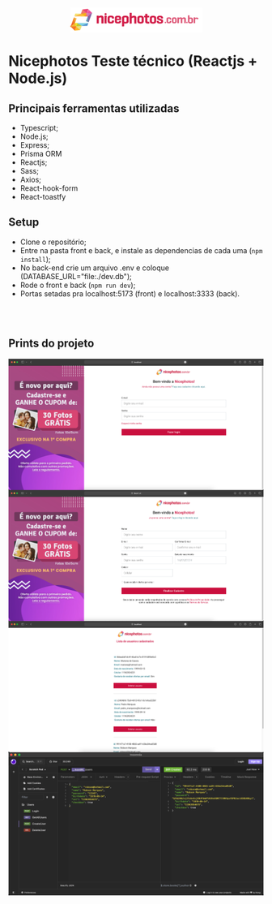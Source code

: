 <p align="center">
   <img align="center" src="./.github/nicephotos.png" />
</p>

# Nicephotos Teste técnico (Reactjs + Node.js)

## Principais ferramentas utilizadas

- Typescript;
- Node.js;
- Express;
- Prisma ORM
- Reactjs;
- Sass;
- Axios;
- React-hook-form
- React-toastfy

## Setup

- Clone o repositório;
- Entre na pasta front e back, e instale as dependencias de cada uma (`npm install`);
- No back-end crie um arquivo .env e coloque (DATABASE_URL="file:./dev.db");
- Rode o front e back (`npm run dev`);
- Portas setadas pra localhost:5173 (front) e localhost:3333 (back).

<br />
<br />

## Prints do projeto

<p align="center">
   <img align="center" src="./.github/front1.png" >
   <br />

   <img align="center" src="./.github/front2.png" />
   <br />

   <img align="center" src="./.github/front3.png" />
   <br />
   
   <img align="center" src="./.github/backend.png" />
</p>